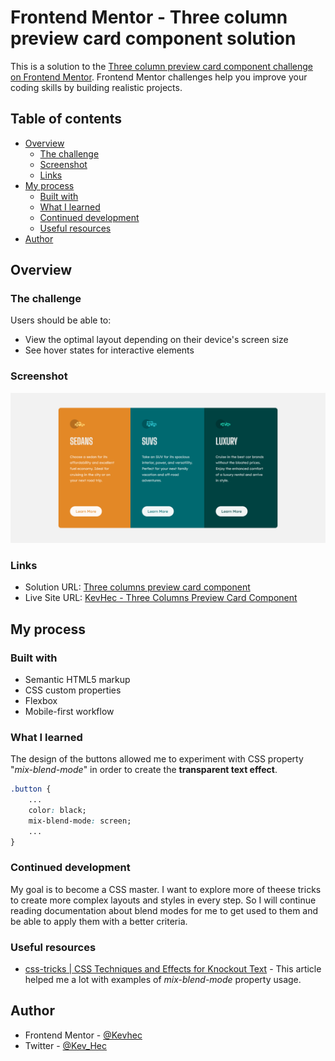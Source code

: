 # Frontend Mentor - Three column preview card component solution

This is a solution to the [Three column preview card component challenge on Frontend Mentor](https://www.frontendmentor.io/challenges/3column-preview-card-component-pH92eAR2-). Frontend Mentor challenges help you improve your coding skills by building realistic projects. 

## Table of contents

- [Overview](#overview)
  - [The challenge](#the-challenge)
  - [Screenshot](#screenshot)
  - [Links](#links)
- [My process](#my-process)
  - [Built with](#built-with)
  - [What I learned](#what-i-learned)
  - [Continued development](#continued-development)
  - [Useful resources](#useful-resources)
- [Author](#author)

## Overview

### The challenge

Users should be able to:

- View the optimal layout depending on their device's screen size
- See hover states for interactive elements

### Screenshot

![](./images/Screenshot%202022-12-29%20at%2008-26-12%20Three%20column%20preview%20card%20component.png)

### Links

- Solution URL: [Three columns preview card component](https://www.frontendmentor.io/solutions/3column-preview-card-component-jSDWA4XrhL)
- Live Site URL: [KevHec - Three Columns Preview Card Component](https://kevhec.github.io/frontEndMentor/projects/Three_column_preview_card_component/)

## My process

### Built with

- Semantic HTML5 markup
- CSS custom properties
- Flexbox
- Mobile-first workflow

### What I learned

The design of the buttons allowed me to experiment with CSS property "*mix-blend-mode*" in order to create the **transparent text effect**.

```css
.button {
    ...
    color: black;
    mix-blend-mode: screen;
    ...
}
```

### Continued development

My goal is to become a CSS master. I want to explore more of theese tricks to create more complex layouts and styles in every step. So I will continue reading documentation about blend modes for me to get used to them and be able to apply them with a better criteria.


### Useful resources

- [css-tricks | CSS Techniques and Effects for Knockout Text](https://css-tricks.com/css-techniques-and-effects-for-knockout-text/) - This article helped me a lot with examples of *mix-blend-mode* property usage.

## Author

- Frontend Mentor - [@Kevhec](https://www.frontendmentor.io/profile/Kevhec)
- Twitter - [@Kev_Hec](https://twitter.com/Kev_Hec)
